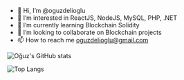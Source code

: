 - 👋 Hi, I’m @oguzdelioglu
- 👀 I’m interested in ReactJS, NodeJS, MySQL, PHP, .NET
- 🌱 I’m currently learning Blockchain Solidity
- 💞️ I’m looking to collaborate on Blockchain projects
- 📫 How to reach me oguzdelioglu@gmail.com

![Oğuz's GitHub stats](https://github-readme-stats.vercel.app/api?username=oguzdelioglu&show_icons=true&theme=radical&text_color=fff&title_color=blue)

![Top Langs](https://github-readme-stats.vercel.app/api/top-langs/?username=oguzdelioglu&layout=compact&bg_color=00000000&text_color=fff&title_color=blue)


<!---
oguzdelioglu/oguzdelioglu is a ✨ special ✨ repository because its `README.md` (this file) appears on your GitHub profile.
You can click the Preview link to take a look at your changes.
--->
